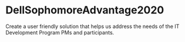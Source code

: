 # DellSophomoreAdvantage2020
Create a user friendly solution that helps us address the needs of the IT Development Program PMs and participants.
